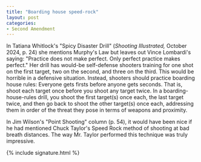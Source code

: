 ```yaml
---
title: "Boarding house speed-rock"
layout: post
categories:
- Second Amendment
---
```


In Tatiana Whitlock's "Spicy Disaster Drill" (*Shooting Illustrated,* October 2024, p. 24) she mentions Murphy's Law but leaves out Vince Lombardi's saying: "Practice does not make perfect. Only perfect practice makes perfect." Her drill has would-be self-defense shooters training for one shot on the first target, two on the second, and three on the third. This would be horrible in a defensive situation. Instead, shooters should practice boarding house rules: Everyone gets firsts before anyone gets seconds. That is, shoot each target once before you shoot any target twice. In a boarding-house-rules drill, you shoot the first target(s) once each, the last target twice, and then go back to shoot the other target(s) once each, addressing them in order of the threat they pose in terms of weapons and proximity.

In Jim Wilson's "Point Shooting" column (p. 54), it would have been nice if he had mentioned Chuck Taylor's Speed Rock method of shooting at bad breath distances. The way Mr. Taylor performed this technique was truly impressive.

{% include signature.html %}
